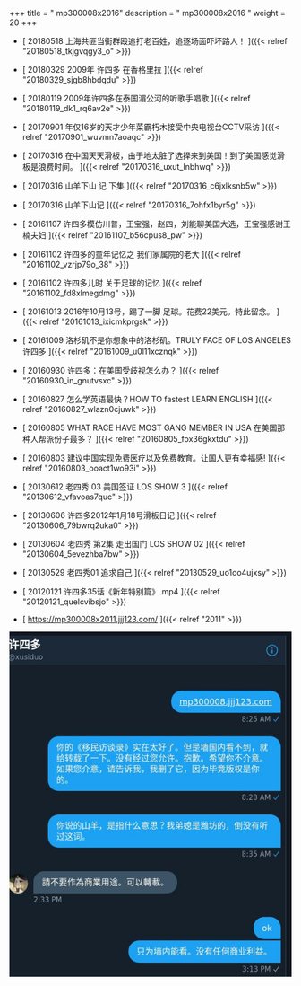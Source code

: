 +++
title = "  mp300008x2016"
description = "  mp300008x2016  "
weight = 20
+++



* [ 20180518  上海共匪当街群殴追打老百姓，追逐场面吓坏路人！  ]({{< relref "20180518_tkjgvqgy3_o" >}})


* [ 20180329  2009年 许四多 在香格里拉  ]({{< relref "20180329_sjgb8hbdqdu" >}})


* [ 20180119  2009年许四多在泰国湄公河的听歌手唱歌  ]({{< relref "20180119_dk1_rq6av2e" >}})


* [ 20170901  年仅16岁的天才少年菜霸朽木接受中央电视台CCTV采访  ]({{< relref "20170901_wuvmn7aoaqc" >}})


* [ 20170316  在中国天天滑板，由于地太脏了选择来到美国！到了美国感觉滑板是浪费时间。  ]({{< relref "20170316_uxut_lnbhwq" >}})


* [ 20170316  山羊下山 记 下集  ]({{< relref "20170316_c6jxlksnb5w" >}})


* [ 20170316  山羊下山记  ]({{< relref "20170316_7ohfx1byr5g" >}})


* [ 20161107  许四多模仿川普，王宝强，赵四，刘能聊美国大选，王宝强感谢王楠夫妇  ]({{< relref "20161107_b56cpus8_pw" >}})


* [ 20161102  许四多的童年记忆之 我们家属院的老大  ]({{< relref "20161102_vzrjp79o_38" >}})


* [ 20161102  许四多儿时 关于足球的记忆  ]({{< relref "20161102_fd8xlmegdmg" >}})


* [ 20161013  2016年10月13号，踢了一脚 足球。花费22美元。特此留念。  ]({{< relref "20161013_ixicmkprgsk" >}})


* [ 20161009  洛杉矶不是你想象中的洛杉矶。TRULY FACE OF LOS ANGELES 许四多  ]({{< relref "20161009_u0l11xcznqk" >}})


* [ 20160930  许四多：在美国受歧视怎么办？  ]({{< relref "20160930_in_gnutvsxc" >}})


* [ 20160827  怎么学英语最快？HOW TO fastest LEARN ENGLISH  ]({{< relref "20160827_wlazn0cjuwk" >}})


* [ 20160805  WHAT RACE HAVE MOST GANG MEMBER IN USA 在美国那种人帮派份子最多？  ]({{< relref "20160805_fox36gkxtdu" >}})


* [ 20160803  建议中国实现免费医疗以及免费教育。让国人更有幸福感!  ]({{< relref "20160803_ooact1wo93i" >}})


* [ 20130612  老四秀 03 美国签证 LOS SHOW 3  ]({{< relref "20130612_vfavoas7quc" >}})


* [ 20130606  许四多2012年1月18号滑板日记  ]({{< relref "20130606_79bwrq2uka0" >}})


* [ 20130604  老四秀 第2集 走出国门 LOS SHOW 02  ]({{< relref "20130604_5evezhba7bw" >}})


* [ 20130529  老四秀01 追求自己  ]({{< relref "20130529_uo1oo4ujxsy" >}})


* [ 20120121  许四多35话《新年特别篇》.mp4  ]({{< relref "20120121_quelcvibsjo" >}})


* [  https://mp300008x2011.jjj123.com/  ]({{< relref "2011" >}})

![background.jpg](background.jpg)
